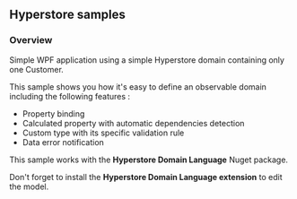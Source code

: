 ## Hyperstore samples

### Overview
Simple WPF application using a simple Hyperstore domain containing only one Customer.

This sample shows you how it's easy to define an observable domain including the following features :

* Property binding
* Calculated property with automatic dependencies detection
* Custom type with its specific validation rule
* Data error notification


This sample works with the **Hyperstore Domain Language** Nuget package.

Don't forget to install the **Hyperstore Domain Language extension** to edit the model.
